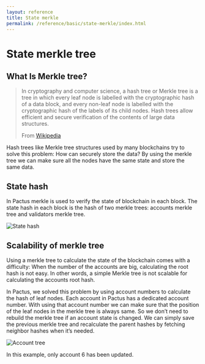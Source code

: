 ```yaml
---
layout: reference
title: State merkle
permalink: /reference/basic/state-merkle/index.html
---
```


# State merkle tree

## What Is Merkle tree?

> In cryptography and computer science, a hash tree or Merkle tree is a tree in which every leaf node
> is labelled with the cryptographic hash of a data block, and every non-leaf node is labelled with
> the cryptographic hash of the labels of its child nodes. Hash trees allow efficient and secure
> verification of the contents of large data structures.
>
> From [Wikipedia](https://en.wikipedia.org/wiki/Merkle_tree)

Hash trees like Merkle tree structures used by many blockchains try to solve this problem: How can
securely store the data? By using the merkle tree we can make sure all the nodes have the same state
and store the same data.

## State hash

In Pactus merkle is used to verify the state of blockchain in each block. The state hash in each block
is the hash of two merkle trees: accounts merkle tree and validators merkle tree.

![State hash](/assets/images/pactus_state_root.png)

## Scalability of merkle tree

Using a merkle tree to calculate the state of the blockchain comes with a difficulty: When the
number of the accounts are big, calculating the root hash is not easy. In other words, a simple
Merkle tree is not scalable for calculating the accounts root hash.

In Pactus, we solved this problem by using account numbers to calculate the hash of leaf nodes. Each
account in Pactus has a dedicated account number. With using that account number we can make sure that
the position of the leaf nodes in the merkle tree is always same. So we don’t need to rebuild the
merkle tree if an account state is changed. We can simply save the previous merkle tree and
recalculate the parent hashes by fetching neighbor hashes when it’s needed.

![Account tree](/assets/images/pactus_state_root_account_tree.png)

In this example, only account 6 has been updated.
